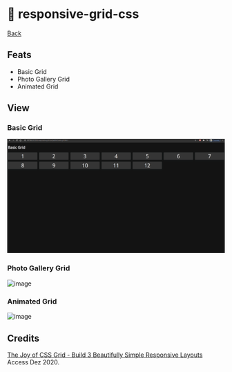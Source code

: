 # :green_book: responsive-grid-css

[Back](https://github.com/sganzerla/projetinhos-html/)

## Feats

* Basic Grid
* Photo Gallery Grid
* Animated Grid

## View

### Basic Grid

![image](basic-grid.gif)

### Photo Gallery Grid

![image](photo-gallery.gif)

### Animated Grid

![image](animated-grid.gif)

## Credits

[The Joy of CSS Grid - Build 3 Beautifully Simple Responsive Layouts](https://youtu.be/705XCEruZFs) Access Dez 2020.
